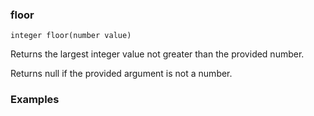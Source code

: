 ### floor

```
integer floor(number value)
```

Returns the largest integer value not greater than the provided number.

Returns null if the provided argument is not a number.

### Examples


